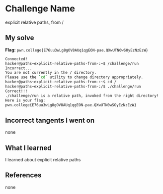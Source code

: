 # Challenge Name
explicit relative paths, from /

## My solve
**Flag:** `pwn.college{E76uu3wLg8gOV8AUq1qgEON-pae.QXwUTN0wSOyEzNzEzW}`

```bash
Connected!
hacker@paths~explicit-relative-paths-from-:~$ /challenge/run
Incorrect...
You are not currently in the / directory.
Please use the `cd` utility to change directory appropriately.
hacker@paths~explicit-relative-paths-from-:~$ cd /
hacker@paths~explicit-relative-paths-from-:/$ ./challenge/run
Correct!!!
./challenge/run is a relative path, invoked from the right directory!
Here is your flag:
pwn.college{E76uu3wLg8gOV8AUq1qgEON-pae.QXwUTN0wSOyEzNzEzW}
```
## Incorrect tangents I went on
none

## What I learned
I learned about explicit relative paths

## References 
none

